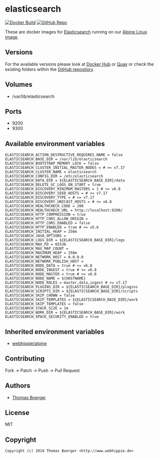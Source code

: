 # elasticsearch

[![Docker Build](https://github.com/dockhippie/elasticsearch/actions/workflows/docker.yml/badge.svg)](https://github.com/dockhippie/elasticsearch/actions/workflows/docker.yml) [![GitHub Repo](https://img.shields.io/badge/github-repo-yellowgreen)](https://github.com/dockhippie/elasticsearch)

These are docker images for [Elasticsearch][upstream] running on our
[Alpine Linux image][parent].

## Versions

For the available versions please look at [Docker Hub][dockerhub] or
[Quay][quayio] or check the existing folders within the
[GitHub repository][github].

## Volumes

*  /var/lib/elasticsearch

## Ports

*  9200
*  9300

## Available environment variables

```console
ELASTICSEARCH_ACTION_DESTRUCTIVE_REQUIRES_NAME = false
ELASTICSEARCH_BASE_DIR = /var/lib/elasticsearch
ELASTICSEARCH_BOOTSTRAP_MEMORY_LOCK = false
ELASTICSEARCH_CLUSTER_INITIAL_MASTER_NODES = # >= v7.17
ELASTICSEARCH_CLUSTER_NAME = elasticsearch
ELASTICSEARCH_CONFIG_DIR = /etc/elasticsearch
ELASTICSEARCH_DATA_DIR = ${ELASTICSEARCH_BASE_DIR}/data
ELASTICSEARCH_DELETE_GC_LOGS_ON_START = true
ELASTICSEARCH_DISCOVERY_MINIMUM_MASTERS = 1 # <= v6.8
ELASTICSEARCH_DISCOVERY_SEED_HOSTS = # >= v7.17
ELASTICSEARCH_DISCOVERY_TYPE = # >= v7.17
ELASTICSEARCH_DISCOVERY_UNICAST_HOSTS = # <= v6.8
ELASTICSEARCH_HEALTHCHECK_CODE = 200
ELASTICSEARCH_HEALTHCHECK_URL = http://localhost:9200/
ELASTICSEARCH_HTTP_COMPRESSION = true
ELASTICSEARCH_HTTP_CORS_ALLOW_ORIGIN =
ELASTICSEARCH_HTTP_CORS_ENABLED = false
ELASTICSEARCH_HTTP_ENABLED = true # <= v5.6
ELASTICSEARCH_INITIAL_HEAP = 256m
ELASTICSEARCH_JAVA_OPTIONS =
ELASTICSEARCH_LOGS_DIR = ${ELASTICSEARCH_BASE_DIR}/logs
ELASTICSEARCH_MAX_FD = 65536
ELASTICSEARCH_MAX_MAP_COUNT =
ELASTICSEARCH_MAXIMUM_HEAP = 256m
ELASTICSEARCH_NETWORK_HOST = 0.0.0.0
ELASTICSEARCH_NETWORK_PUBLISH_HOST =
ELASTICSEARCH_NODE_DATA = true # <= v6.8
ELASTICSEARCH_NODE_INGEST = true # <= v6.8
ELASTICSEARCH_NODE_MASTER = true # <= v6.8
ELASTICSEARCH_NODE_NAME = ${HOSTNAME}
ELASTICSEARCH_NODE_ROLES = master,data,ingest # >= v7.17
ELASTICSEARCH_PLUGINS_DIR = ${ELASTICSEARCH_BASE_DIR}/plugins
ELASTICSEARCH_SCRIPTS_DIR = ${ELASTICSEARCH_BASE_DIR}/scripts
ELASTICSEARCH_SKIP_CHOWN = false
ELASTICSEARCH_SKIP_TEMPLATES = ${ELASTICSEARCH_BASE_DIR}/work
ELASTICSEARCH_SKIP_TEMPLATES = false
ELASTICSEARCH_STACK_SIZE = 1m
ELASTICSEARCH_WORK_DIR = ${ELASTICSEARCH_BASE_DIR}/work
ELASTICSEARCH_XPACK_SECURITY_ENABLED = true
```

## Inherited environment variables

*  [webhippie/alpine](https://github.com/dockhippie/alpine#available-environment-variables)

## Contributing

Fork -> Patch -> Push -> Pull Request

## Authors

*  [Thomas Boerger](https://github.com/tboerger)

## License

MIT

## Copyright

```console
Copyright (c) 2018 Thomas Boerger <http://www.webhippie.de>
```

[upstream]: https://www.elastic.co/elasticsearch
[parent]: https://github.com/dockhippie/alpine
[dockerhub]: https://hub.docker.com/r/webhippie/elasticsearch/tags
[quayio]: https://quay.io/repository/webhippie/elasticsearch?tab=tags
[github]: https://github.com/dockhippie/elasticsearch
